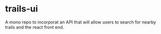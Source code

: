# trails-ui
A mono repo to incorporat an API that will allow users to search for nearby trails and the react front end.